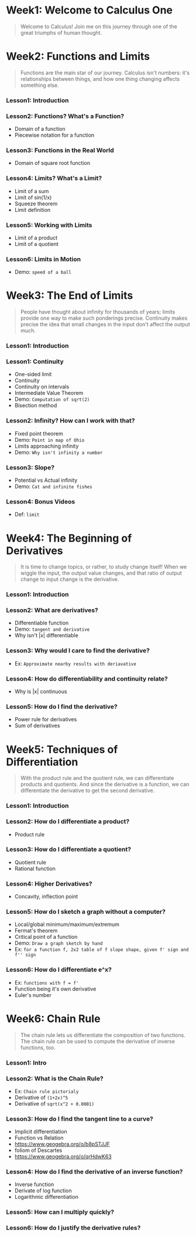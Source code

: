 # Week1: Welcome to Calculus One
> Welcome to Calculus! Join me on this journey through one of the great triumphs of human thought.

# Week2: Functions and Limits
> Functions are the main star of our journey. Calculus isn't numbers: it's relationships between things, and how one thing changing affects something else.

### Lesson1: Introduction

### Lesson2: Functions? What's a Function?
- Domain of a function
- Piecewise notation for a function

### Lesson3: Functions in the Real World
- Domain of square root function

### Lesson4: Limits? What's a Limit?
- Limit of a sum
- Limit of sin(1/x)
- Squeeze theorem
- Limit definition

### Lesson5: Working with Limits
- Limit of a product
- Limit of a quotient

### Lesson6: Limits in Motion
- Demo: `speed of a ball`

# Week3: The End of Limits
> People have thought about infinity for thousands of years; limits provide one way to make such ponderings precise. Continuity makes precise the idea that small changes in the input don't affect the output much.

### Lesson1: Introduction

### Lesson1: Continuity
- One-sided limit
- Continuity
- Continuity on intervals
- Intermediate Value Theorem
- Demo: `Computation of sqrt(2)`
- Bisection method

### Lesson2: Infinity? How can I work with that?
- Fixed point theorem
- Demo: `Point in map of Ohio`
- Limits approaching infinity
- Demo: `Why isn't infinity a number`

### Lesson3: Slope?
- Potential vs Actual infinity
- Demo: `Cat and infinite fishes`

### Lesson4: Bonus Videos
- Def: `limit`

# Week4: The Beginning of Derivatives
> It is time to change topics, or rather, to study change itself! When we wiggle the input, the output value changes, and that ratio of output change to input change is the derivative.

### Lesson1: Introduction

### Lesson2: What are derivatives?
- Differentiable function
- Demo: `tangent and derivative`
- Why isn't |x| differentiable

### Lesson3: Why would I care to find the derivative?
- Ex: `Approximate nearby results with deriavative`

### Lesson4: How do differentiability and continuity relate?
- Why is |x| continuous

### Lesson5: How do I find the derivative?
- Power rule for derivatives
- Sum of derivatives

# Week5: Techniques of Differentiation
> With the product rule and the quotient rule, we can differentiate products and quotients. And since the derivative is a function, we can differentiate the derivative to get the second derivative.

### Lesson1: Introduction

### Lesson2: How do I differentiate a product?
- Product rule

### Lesson3: How do I differentiate a quotient?
- Quotient rule
- Rational function

### Lesson4: Higher Derivatives?
- Concavity, inflection point

### Lesson5: How do I sketch a graph without a computer?
- Local/global minimum/maximum/extremum
- Fermat's theorem
- Critical point of a function
- Demo: `Draw a graph sketch by hand`
- Ex: `for a function f, 2x2 table of f slope shape, given f' sign and f'' sign`

### Lesson6: How do I differentiate e^x?
- Ex: `functions with f = f'`
- Function being it's own derivative
- Euler's number

# Week6: Chain Rule
> The chain rule lets us differentiate the composition of two functions. The chain rule can be used to compute the derivative of inverse functions, too.

### Lesson1: Intro

### Lesson2: What is the Chain Rule?
- Ex: `Chain rule pictorialy`
- Derivative of `(1+2x)^5`
- Derivative of `sqrt(x^2 + 0.0001)`

### Lesson3: How do I find the tangent line to a curve?
- Implicit differentiation
- Function vs Relation
- https://www.geogebra.org/o/b8pSTJJF
- foliom of Descartes
- https://www.geogebra.org/o/qrHdwK63

### Lesson4: How do I find the derivative of an inverse function?
- Inverse function
- Derivate of log function
- Logarithmic differentiation

### Lesson5: How can I multiply quickly?
### Lesson6: How do I justify the derivative rules?
